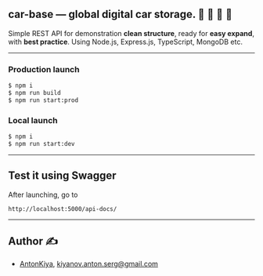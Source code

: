 ## car-base — global digital car storage. 🚙 🚚 🚛 🚗



Simple REST API for demonstration **clean structure**, ready for **easy expand**, with **best practice**.
Using Node.js, Express.js, TypeScript, MongoDB etc.

----------------

### Production launch

```bash
$ npm i
$ npm run build
$ npm run start:prod
```

### Local launch

```bash
$ npm i
$ npm run start:dev
```


----------------

## Test it using Swagger

After launching, go to 
```http request
http://localhost:5000/api-docs/

```

----------------

## Author ✍️

* [AntonKiya](https://github.com/AntonKiya), [kiyanov.anton.serg@gmail.com
  ](kiyanov.anton.serg@gmail.com
  )
